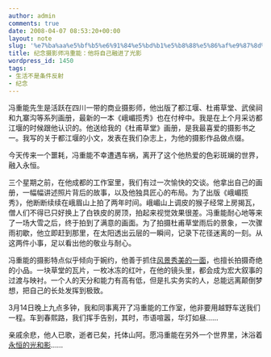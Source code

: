 ```yaml
---
author: admin
comments: true
date: 2008-04-07 08:53:20+00:00
layout: note
slug: '%e7%ba%aa%e5%bf%b5%e6%91%84%e5%bd%b1%e5%b8%88%e5%86%af%e9%87%8d%e8%83%bd%ef%bc%9a%e4%bb%96%e5%b0%86%e8%87%aa%e5%b7%b1%e8%9e%8d%e8%bf%9b%e4%ba%86%e5%85%89%e5%bd%b1'
title: 纪念摄影师冯重能：他将自己融进了光影
wordpress_id: 1450
tags:
- 生活不是条件反射
- 纪念
---
```


冯重能先生是活跃在四川一带的商业摄影师，他出版了都江堰、杜甫草堂、武侯祠和九寨沟等系列画册，最新的一本《峨嵋揽秀》也在付梓中。我是在上个月采访都江堰的时候跟他认识的。他送给我的《杜甫草堂》画册，是我最喜爱的摄影书之一。我写的关于都江堰的小文，发表在我们杂志上，为他的摄影作品做点缀。

今天传来一个噩耗，冯重能不幸遭遇车祸，离开了这个他热爱的色彩斑斓的世界，融入永恒。

三个星期之前，在他成都的工作室里，我们有过一次愉快的交谈。他拿出自己的画册，一幅幅讲述照片背后的故事，以及他独具匠心的布局。为了出版《峨嵋揽秀》，他断断续续在峨眉山上拍了两年时间。峨嵋山上调皮的猴子经常上房揭瓦，僧人们不得已只好换上了白铁皮的房顶，拍起来视觉效果很差。冯重能耐心地等来了一场大雪之后，终于拍到了满意的画面。为了拍摄杜甫草堂雨后的景象，一次骤雨初歇，他立即赶到那里，在太阳透出云层的一瞬间，记录下花径迷离的一刻。从这两件小事，足以看出他的敬业与耐心。

冯重能的摄影特点似乎倾向于婉约，他善于抓住[风景秀美的一面](http://www.ems517.com/images/2006/12/27/1167210154538.jpg)，也擅长拍摄奇绝的小品。一块草堂的瓦片，一枚冰冻的红叶，在他的镜头里，都会成为宏大叙事的过渡与映衬。一个人的天分和能力有高有低，但是扎实务实的人，总能远离颠倒梦想，把自己的长处发挥到极致。

3月14日晚上九点多钟，我和同事离开了冯重能的工作室，他非要用越野车送我们一程。车到春熙路，我们挥手告别，其时，市语喧嚣，华灯如昼……

亲戚余悲，他人已歌，逝者已矣，托体山阿。愿冯重能在另外一个世界里，沐浴着[永恒的光和影](http://www.ems517.com/images/2006/12/26/1167127370337.jpg)……
